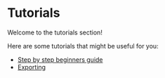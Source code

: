 # Tutorials
Welcome to the tutorials section!

Here are some tutorials that might be useful for you:

- [Step by step beginners guide](./Tutorials/BeginnersGuideStepByStep.md)
- [Exporting](./Tutorials/Exporting.md)
